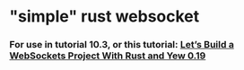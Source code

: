 # "simple" rust websocket

### For use in tutorial 10.3, or this tutorial: [Let’s Build a WebSockets Project With Rust and Yew 0.19](https://blog.devgenius.io/lets-build-a-websockets-project-with-rust-and-yew-0-19-60720367399f)